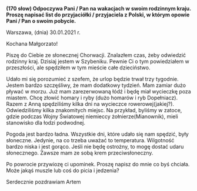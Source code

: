 **(170 słow) Odpoczywa Pani / Pan na wakacjach w swoim rodzinnym kraju. Proszę napisać list do przyjaciółki / przyjaciela z Polski, w którym opowie Pani / Pan o swoim pobycie.**

Warszawa, (dnia) 30.01.2021 r.

Kochana Małgorzato!

Piszę do Ciebie ze słonecznej Chorwacji.
Znalazłem czas, żeby odwiedzić rodzinny kraj.
Dzisiaj jestem w Szybeniku.
Pewnie Ci o tym powiedziałem w przeszłości, ale spędziłem w tym mieście całe dzieciństwo.

Udało mi się porozumieć z szefem, że urlop będzie trwał trzy tygodnie.
Jestem bardzo szczęśliwy, że mam dodatkowy tydzień.
Mam zamiar dużo pływać w morzu.
Już mam zarezerwowaną łódź i będę miał wycieczkę poza miastem.
Chcę złowić homary i ryby (dużo homarów i ryb Dopełniacz).
Razem z Anną spędziliśmy kilka dni na wycieczce rowerowej(jakiej?).
Odwiedziliśmy kilka znakomitych miejsc.
Na przykład, byliśmy w zatoce, gdzie podczas Wojny Światowej niemieccy żołnierze(Mianownik), mieli stanowisko dla łodzi podwodnej.

Pogoda jest bardzo ładna.
Wszystkie dni, które udało się nam spędzić, były słoneczne.
Jedynie, na co trzeba uważać to temperatura.
Wilgotność bardzo niska i jest gorąco.
Jeśli nie będę ostrożny, to mogę dostać udaru słonecznego.
Zawsze mam ze sobą krem przeciwsłoneczny.

Po powrocie przywiozę ci upominek.
Proszę napisz do mnie co byś chciała.
Może jakąś muszle lub coś do picia i jedzenia?

Serdecznie pozdrawiam
Artem
